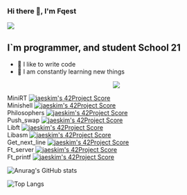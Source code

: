 ### Hi there 👋, I'm Fqest
![](https://komarev.com/ghpvc/?username=fqest)

## I`m programmer, and student School 21
- 💪 I like to write code
- 🥅 I am constantly learning new things

<p align="center">
  <a href="https://profile.intra.42.fr/">
    <img src="https://badge42.herokuapp.com/api/stats/lvalery?darkmode=true&privacyEmail=true"/>
  </a>
</p>

MiniRT [![jaeskim's 42Project Score](https://badge42.herokuapp.com/api/project/lvalery/miniRT)](https://github.com/JaeSeoKim/badge42)<br>
Minishell [![jaeskim's 42Project Score](https://badge42.herokuapp.com/api/project/lvalery/minishell)](https://github.com/JaeSeoKim/badge42)<br>
Philosophers [![jaeskim's 42Project Score](https://badge42.herokuapp.com/api/project/lvalery/Philosophers)](https://github.com/JaeSeoKim/badge42)<br>
Push_swap [![jaeskim's 42Project Score](https://badge42.herokuapp.com/api/project/lvalery/push_swap)](https://github.com/JaeSeoKim/badge42)<br>
Libft [![jaeskim's 42Project Score](https://badge42.herokuapp.com/api/project/lvalery/Libft)](https://github.com/JaeSeoKim/badge42)<br>
Libasm [![jaeskim's 42Project Score](https://badge42.herokuapp.com/api/project/lvalery/libasm)](https://github.com/JaeSeoKim/badge42)<br>
Get_next_line [![jaeskim's 42Project Score](https://badge42.herokuapp.com/api/project/lvalery/get_next_line)](https://github.com/JaeSeoKim/badge42)<br>
Ft_server [![jaeskim's 42Project Score](https://badge42.herokuapp.com/api/project/lvalery/ft_server)](https://github.com/JaeSeoKim/badge42)<br>
Ft_printf [![jaeskim's 42Project Score](https://badge42.herokuapp.com/api/project/lvalery/ft_printf)](https://github.com/JaeSeoKim/badge42)<br>


![Anurag's GitHub stats](https://github-readme-stats.vercel.app/api?username=fqest)

![Top Langs](https://github-readme-stats.vercel.app/api/top-langs/?username=fqest&layout=compact&hide=Objective-C,Roff,Makefile&langs_count=6)
